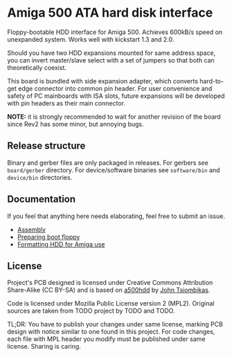 # Amiga 500 ATA hard disk interface

Floppy-bootable HDD interface for Amiga 500. Achieves 600kB/s speed on
unexpanded system. Works well with kickstart 1.3 and 2.0.

Should you have two HDD expansions mounted for same address space, you can
invert master/slave select with a set of jumpers so that both can theoretically
coexist.

This board is bundled with side expansion adapter, which converts hard-to-get
edge connector into common pin header. For user convenience and safety of
PC mainboards with ISA slots, future expansions will be developed with pin
headers as their main connector.

**NOTE:** it is strongly recommended to wait for another revision of the board
since Rev2 has some minor, but annoying bugs.

## Release structure

Binary and gerber files are only packaged in releases.
For gerbers see `board/gerber` directory.
For device/software binaries see `software/bin` and `device/bin` directories.

## Documentation

If you feel that anything here needs elaborating, feel free to submit an issue.

- [Assembly](doc/assembly.md)
- [Preparing boot floppy](doc/floppy.md)
- [Formatting HDD for Amiga use](doc/formatting.md)

## License

Project's PCB designed is licensed under Creative Commons Attribution
Share-Alike (CC BY-SA) and is based on
[a500hdd](http://nuclear.mutantstargoat.com/hw/amiga/a500hdd)
by [John Tsiombikas](mailto:nuclear@member.fsf.org).

Code is licensed under Mozilla Public License version 2 (MPL2).
Original sources are taken from TODO project by TODO and TODO.

TL;DR: You have to publish your changes under same license, marking PCB design
with notice similar to one found in this project. For code changes, each file
with MPL header you modify must be published under same license.
Sharing is caring.
